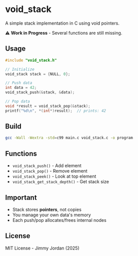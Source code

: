 # void_stack

A simple stack implementation in C using void pointers.

⚠️ **Work in Progress** - Several functions are still missing.

## Usage

```c
#include "void_stack.h"

// Initialize
void_stack stack = {NULL, 0};

// Push data
int data = 42;
void_stack_push(&stack, &data);

// Pop data  
void *result = void_stack_pop(&stack);
printf("%d\n", *(int*)result);  // prints: 42
```

## Build

```bash
gcc -Wall -Wextra -std=c99 main.c void_stack.c -o program
```

## Functions

- `void_stack_push()` - Add element
- `void_stack_pop()` - Remove element  
- `void_stack_peek()` - Look at top element
- `void_stack_get_stack_depth()` - Get stack size

## Important

- Stack stores **pointers**, not copies
- You manage your own data's memory
- Each push/pop allocates/frees internal nodes

## License

MIT License - Jimmy Jordan (2025)
